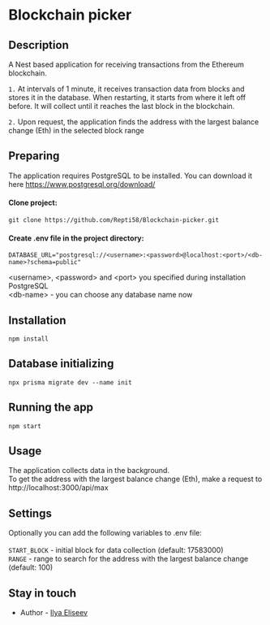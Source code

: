 # Blockchain picker

## Description

A Nest based application for receiving transactions from the Ethereum blockchain.

```1.``` At intervals of 1 minute, it receives transaction data from blocks and stores it in the database.
When restarting, it starts from where it left off before. It will collect until it reaches the last block in the blockchain.

```2.``` Upon request, the application finds the address with the largest balance change (Eth) in the selected block range


## Preparing
The application requires PostgreSQL to be installed.
You can download it here
https://www.postgresql.org/download/

#### Clone project:

```
git clone https://github.com/Repti58/Blockchain-picker.git
```

#### Create .env file in the project directory: <br>
```
DATABASE_URL="postgresql://<username>:<password>@localhost:<port>/<db-name>?schema=public"
```
\<username>, \<password> and \<port> you specified during installation PostgreSQL<br>
\<db-name> - you can choose any database name now

## Installation

```
npm install
```
## Database initializing

```
npx prisma migrate dev --name init
```

## Running the app

```
npm start
```

## Usage
The application collects data in the background.<br>
To get the address with the largest balance change (Eth), make a request to http://localhost:3000/api/max

## Settings
Optionally you can add the following variables to .env file: <br><br>
```START_BLOCK``` - initial block for data collection (default: 17583000)<br>
```RANGE``` - range to search for the address with the largest balance change (default: 100)

## Stay in touch

- Author - [Ilya Eliseev](https://repti58.github.io/Portfolio)


